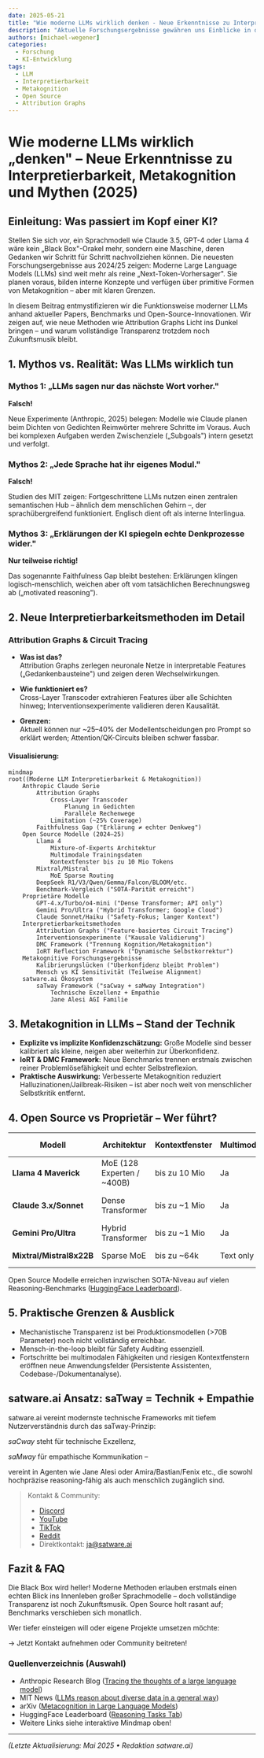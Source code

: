 ```yaml
---
date: 2025-05-21
title: "Wie moderne LLMs wirklich denken - Neue Erkenntnisse zu Interpretierbarkeit, Metakognition und Mythen"
description: "Aktuelle Forschungsergebnisse gewähren uns Einblicke in die tatsächlichen Denkprozesse moderner Large Language Models, entmystifizieren gängige Annahmen und zeigen die Grenzen der KI-Transparenz auf."
authors: [michael-wegener]
categories:
  - Forschung
  - KI-Entwicklung
tags:
  - LLM
  - Interpretierbarkeit
  - Metakognition
  - Open Source
  - Attribution Graphs
---
```


# Wie moderne LLMs wirklich „denken" – Neue Erkenntnisse zu Interpretierbarkeit, Metakognition und Mythen (2025)

## Einleitung: Was passiert im Kopf einer KI?

Stellen Sie sich vor, ein Sprachmodell wie Claude 3.5, GPT-4 oder Llama 4 wäre kein „Black Box"-Orakel mehr, sondern eine Maschine, deren Gedanken wir Schritt für Schritt nachvollziehen können. Die neuesten Forschungsergebnisse aus 2024/25 zeigen: Moderne Large Language Models (LLMs) sind weit mehr als reine „Next-Token-Vorhersager". Sie planen voraus, bilden interne Konzepte und verfügen über primitive Formen von Metakognition – aber mit klaren Grenzen.

In diesem Beitrag entmystifizieren wir die Funktionsweise moderner LLMs anhand aktueller Papers, Benchmarks und Open-Source-Innovationen. Wir zeigen auf, wie neue Methoden wie Attribution Graphs Licht ins Dunkel bringen – und warum vollständige Transparenz trotzdem noch Zukunftsmusik bleibt.

## 1. Mythos vs. Realität: Was LLMs wirklich tun

### Mythos 1: „LLMs sagen nur das nächste Wort vorher."

**Falsch!**

Neue Experimente (Anthropic, 2025) belegen: Modelle wie Claude planen beim Dichten von Gedichten Reimwörter mehrere Schritte im Voraus. Auch bei komplexen Aufgaben werden Zwischenziele („Subgoals") intern gesetzt und verfolgt.

### Mythos 2: „Jede Sprache hat ihr eigenes Modul."

**Falsch!**

Studien des MIT zeigen: Fortgeschrittene LLMs nutzen einen zentralen semantischen Hub – ähnlich dem menschlichen Gehirn –, der sprachübergreifend funktioniert. Englisch dient oft als interne Interlingua.

### Mythos 3: „Erklärungen der KI spiegeln echte Denkprozesse wider."

**Nur teilweise richtig!**

Das sogenannte Faithfulness Gap bleibt bestehen: Erklärungen klingen logisch-menschlich, weichen aber oft vom tatsächlichen Berechnungsweg ab („motivated reasoning").

## 2. Neue Interpretierbarkeitsmethoden im Detail

### Attribution Graphs & Circuit Tracing

- **Was ist das?**  
  Attribution Graphs zerlegen neuronale Netze in interpretable Features („Gedankenbausteine") und zeigen deren Wechselwirkungen.
  
- **Wie funktioniert es?**  
  Cross-Layer Transcoder extrahieren Features über alle Schichten hinweg; Interventionsexperimente validieren deren Kausalität.
  
- **Grenzen:**  
  Aktuell können nur ~25–40% der Modellentscheidungen pro Prompt so erklärt werden; Attention/QK-Circuits bleiben schwer fassbar.

#### Visualisierung:

```mermaid
mindmap
root((Moderne LLM Interpretierbarkeit & Metakognition))
    Anthropic Claude Serie
        Attribution Graphs
            Cross-Layer Transcoder
                Planung in Gedichten
                Parallele Rechenwege
            Limitation (~25% Coverage)
        Faithfulness Gap ("Erklärung ≠ echter Denkweg")
    Open Source Modelle (2024–25)
        Llama 4
            Mixture-of-Experts Architektur
            Multimodale Trainingsdaten
            Kontextfenster bis zu 10 Mio Tokens
        Mixtral/Mistral
            MoE Sparse Routing
        DeepSeek R1/V3/Qwen/Gemma/Falcon/BLOOM/etc.
        Benchmark-Vergleich ("SOTA-Parität erreicht")
    Proprietäre Modelle
        GPT‑4.x/Turbo/o4-mini ("Dense Transformer; API only")
        Gemini Pro/Ultra ("Hybrid Transformer; Google Cloud")
        Claude Sonnet/Haiku ("Safety-Fokus; langer Kontext")
    Interpretierbarkeitsmethoden
        Attribution Graphs ("Feature-basiertes Circuit Tracing")
        Interventionsexperimente ("Kausale Validierung")
        DMC Framework ("Trennung Kognition/Metakognition")
        IoRT Reflection Framework ("Dynamische Selbstkorrektur")
    Metakognitive Forschungsergebnisse
        Kalibrierungslücken ("Überkonfidenz bleibt Problem")
        Mensch vs KI Sensitivität (Teilweise Alignment)
    satware.ai Ökosystem
        saTway Framework ("saCway + saMway Integration")
            Technische Exzellenz + Empathie
            Jane Alesi AGI Familie
```

## 3. Metakognition in LLMs – Stand der Technik

- **Explizite vs implizite Konfidenzschätzung:** Große Modelle sind besser kalibriert als kleine, neigen aber weiterhin zur Überkonfidenz.
- **IoRT & DMC Framework:** Neue Benchmarks trennen erstmals zwischen reiner Problemlösefähigkeit und echter Selbstreflexion.
- **Praktische Auswirkung:** Verbesserte Metakognition reduziert Halluzinationen/Jailbreak-Risiken – ist aber noch weit von menschlicher Selbstkritik entfernt.

## 4. Open Source vs Proprietär – Wer führt?

| Modell | Architektur | Kontextfenster | Multimodal | Open Source? | Stärken |
| --- | --- | --- | --- | --- | --- |
| **Llama 4 Maverick** | MoE (128 Experten / ~400B) | bis zu 10 Mio | Ja | Ja | SOTA-Leistung |
| **Claude 3.x/Sonnet** | Dense Transformer | bis zu ~1 Mio | Ja | Nein | Lange Kontexte, Sicherheit |
| **Gemini Pro/Ultra** | Hybrid Transformer | bis zu ~1 Mio | Ja | Nein | Multimodalität |
| **Mixtral/Mistral8x22B** | Sparse MoE | bis zu ~64k | Text only | Ja | Schnelle Inferenz |

Open Source Modelle erreichen inzwischen SOTA-Niveau auf vielen Reasoning-Benchmarks ([HuggingFace Leaderboard](https://huggingface.co/spaces/HuggingFaceH4/open_llm_leaderboard?tab=reasoning-tasks)).

## 5. Praktische Grenzen & Ausblick

- Mechanistische Transparenz ist bei Produktionsmodellen (>70B Parameter) noch nicht vollständig erreichbar.
- Mensch-in-the-loop bleibt für Safety Auditing essenziell.
- Fortschritte bei multimodalen Fähigkeiten und riesigen Kontextfenstern eröffnen neue Anwendungsfelder (Persistente Assistenten, Codebase-/Dokumentanalyse).

## satware.ai Ansatz: saTway = Technik + Empathie

satware.ai vereint modernste technische Frameworks mit tiefem Nutzerverständnis durch das saTway-Prinzip:

_saCway_ steht für technische Exzellenz,

_saMway_ für empathische Kommunikation –

vereint in Agenten wie Jane Alesi oder Amira/Bastian/Fenix etc., die sowohl hochpräzise reasoning-fähig als auch menschlich zugänglich sind.

> Kontakt & Community:
>
> - [Discord](https://discord.gg/satwareai)
> - [YouTube](https://www.youtube.com/@Janes-Diary-satware-AI)
> - [TikTok](https://www.tiktok.com/@jane.alesi)
> - [Reddit](https://www.reddit.com/r/satwareAI/)
> - Direktkontakt: [ja@satware.ai](mailto:ja@satware.ai)

## Fazit & FAQ

Die Black Box wird heller! Moderne Methoden erlauben erstmals einen echten Blick ins Innenleben großer Sprachmodelle – doch vollständige Transparenz ist noch Zukunftsmusik. Open Source holt rasant auf; Benchmarks verschieben sich monatlich.

Wer tiefer einsteigen will oder eigene Projekte umsetzen möchte:

→ Jetzt Kontakt aufnehmen oder Community beitreten!

### Quellenverzeichnis (Auswahl)

- Anthropic Research Blog ([Tracing the thoughts of a large language model](https://www.anthropic.com/news/tracing-thoughts-language-model))
- MIT News ([LLMs reason about diverse data in a general way](https://news.mit.edu/2025/large-language-models-reason-about-diverse-data-general-way-0219))
- arXiv ([Metacognition in Large Language Models](https://arxiv.org/pdf/2504.14045))
- HuggingFace Leaderboard ([Reasoning Tasks Tab](https://huggingface.co/spaces/HuggingFaceH4/open_llm_leaderboard?tab=reasoning-tasks))
- Weitere Links siehe interaktive Mindmap oben!

---

_(Letzte Aktualisierung: Mai 2025 • Redaktion satware.ai)_